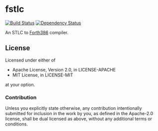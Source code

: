 fstlc
=====

[![Build Status](https://travis-ci.org/remexre/fstlc.svg?branch=master)](https://travis-ci.org/remexre/fstlc) [![Dependency Status](https://deps.rs/repo/github/remexre/fstlc/status.svg)](https://deps.rs/repo/github/remexre/fstlc)

An STLC to [Forth386](https://github.com/remexre/forth386) compiler.

License
-------

Licensed under either of

-	Apache License, Version 2.0, in LICENSE-APACHE
-	MIT License, in LICENSE-MIT

at your option.

### Contribution

Unless you explicitly state otherwise, any contribution intentionally submitted for inclusion in the work by you, as defined in the Apache-2.0 license, shall be dual licensed as above, without any additional terms or conditions.

